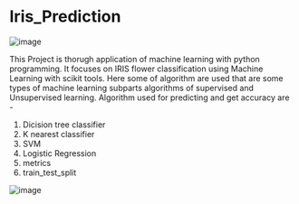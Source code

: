 # Iris_Prediction
![image](https://github.com/user-attachments/assets/81baa43c-05e4-4384-a040-0179020a2051)

This Project is thorugh application of machine learning with python programming. It focuses on IRIS flower classification using Machine Learning with scikit tools. Here some of algorithm are used that are some types of machine learning subparts algorithms of supervised and Unsupervised learning. Algorithm used for predicting and get accuracy are -

1. Dicision tree classifier
2. K nearest classifier
3. SVM
4. Logistic Regression
5. metrics
6. train_test_split


![image](https://github.com/user-attachments/assets/d1cf7986-419b-4861-8429-ac5716b3f384)
   
